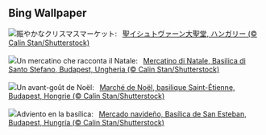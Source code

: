 ## Bing Wallpaper
![](https://www.bing.com/th?id=OHR.ChristmasBudapest_JA-JP6583292404_UHD.jpg&w=1000)賑やかなクリスマスマーケット:&nbsp;&ensp;[聖イシュトヴァーン大聖堂, ハンガリー (© Calin Stan/Shutterstock)](https://www.bing.com/th?id=OHR.ChristmasBudapest_JA-JP6583292404_UHD.jpg)
<br><br/>
![](https://www.bing.com/th?id=OHR.ChristmasBudapest_IT-IT6393045785_UHD.jpg&w=1000)Un mercatino che racconta il Natale:&nbsp;&ensp;[Mercatino di Natale, Basilica di Santo Stefano, Budapest, Ungheria (© Calin Stan/Shutterstock)](https://www.bing.com/th?id=OHR.ChristmasBudapest_IT-IT6393045785_UHD.jpg)
<br><br/>
![](https://www.bing.com/th?id=OHR.ChristmasBudapest_FR-FR0838567901_UHD.jpg&w=1000)Un avant-goût de Noël:&nbsp;&ensp;[Marché de Noël, basilique Saint-Étienne, Budapest, Hongrie (© Calin Stan/Shutterstock)](https://www.bing.com/th?id=OHR.ChristmasBudapest_FR-FR0838567901_UHD.jpg)
<br><br/>
![](https://www.bing.com/th?id=OHR.ChristmasBudapest_ES-ES8138996738_UHD.jpg&w=1000)Adviento en la basílica:&nbsp;&ensp;[Mercado navideño, Basílica de San Esteban, Budapest, Hungría (© Calin Stan/Shutterstock)](https://www.bing.com/th?id=OHR.ChristmasBudapest_ES-ES8138996738_UHD.jpg)
<br><br/>
